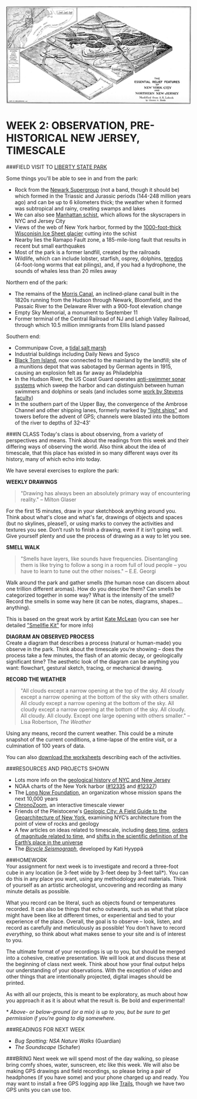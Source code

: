 ![Relief features of NYC and northern NJ](https://raw.githubusercontent.com/jeffThompson/TechnologyAndTheLandscape/master/Images/Week02/ReliefFeaturesOfNYCAndNorthernNJ.jpg)

WEEK 2: OBSERVATION, PRE-HISTORICAL NEW JERSEY, TIMESCALE
====

###FIELD VISIT TO [LIBERTY STATE PARK](https://goo.gl/maps/NcnP3q1A8yy)

Some things you'll be able to see in and from the park:  

* Rock from the [Newark Supergroup](https://en.wikipedia.org/wiki/Newark_Supergroup) (not a band, though it should be) which formed in the Triassic and Jurassic periods (144-248 million years ago) and can be up to 6 kilometers thick; the weather when it formed was subtropical and rainy, creating swamps and lakes  
* We can also see [Manhattan schist](https://en.wikipedia.org/wiki/Manhattan#Bedrock), which allows for the skyscrapers in NYC and Jersey City  
* Views of the web of New York harbor, formed by the [1000-foot-thick Wisconisin Ice Sheet glacier](https://www.nycgovparks.org/about/history/geology) cutting into the schist  
* Nearby lies the Ramapo Fault zone, a 185-mile-long fault that results in recent but small earthquakes
* Most of the park is a former landfill, created by the railroads
* Wildlife, which can include lobster, starfish, osprey, dolphins, [teredos](https://en.wikipedia.org/wiki/Teredo_(bivalve)) (4-foot-long worms that eat pilings), and, if you had a hydrophone, the sounds of whales less than 20 miles away  

Northern end of the park:

* The remains of the [Morris Canal](https://en.wikipedia.org/wiki/Morris_Canal), an inclined-plane canal built in the 1820s running from the Hudson through Newark, Bloomfield, and the Passaic River to the Delaware River with a 900-foot elevation change  
* Empty Sky Memorial, a monument to September 11  
* Former terminal of the Central Railroad of NJ and Lehigh Valley Railroad, through which 10.5 million immigrants from Ellis Island passed  

Southern end:

* Communipaw Cove, a [tidal salt marsh](https://en.wikipedia.org/wiki/Salt_marsh)  
* Industrial buildings including Daily News and Sysco  
* [Black Tom Island](http://www.njcu.edu/programs/jchistory/Pages/B_Pages/Black_Tom_Explosion.htm), now connected to the mainland by the landfill; site of a munitions depot that was sabotaged by German agents in 1915, causing an explosion felt as far away as Philadelphia  
* In the Hudson River, the US Coast Guard operates [anti-swimmer sonar systems](http://www.uscg.mil/hq/cg4/cg47/docs/FinalIAS-PEA.pdf) which sweep the harbor and can distinguish between human swimmers and dolphins or seals (and includes some [work by Stevens faculty](http://brian-borowski.com/publications/PassiveAcousticThreatDetection.pdf))  
* In the southern part of the Upper Bay, the convergence of the Ambrose Channel and other shipping lanes, formerly marked by ["light ships"](https://en.wikipedia.org/wiki/Lightvessel) and towers before the advent of GPS; channels were blasted into the bottom of the river to depths of 32–43'

###IN CLASS
Today's class is about observing, from a variety of perspectives and means. Think about the readings from this week and their differing ways of observing the world. Also think about the idea of timescale, that this place has existed in so many different ways over its history, many of which echo into today.

We have several exercises to explore the park:

**WEEKLY DRAWINGS**  
> "Drawing has always been an absolutely primary way of encountering reality." – Milton Glaser

For the first 15 minutes, draw in your sketchbook anything around you. Think about what's close and what's far, drawings of objects and spaces (but no skylines, please!), or using marks to convey the activities and textures you see. Don’t rush to finish a drawing, even if it isn’t going well. Give yourself plenty and use the process of drawing as a way to let you see.

**SMELL WALK**  
> "Smells have layers, like sounds have frequencies. Disentangling them is like trying to follow a song in a room full of loud people – you have to learn to tune out the other noises." – E.E. Georgi

Walk around the park and gather smells (the human nose can discern about one trillion different aromas). How do you describe them? Can smells be categorized together in some way? What is the intensity of the smell? Record the smells in some way here (it can be notes, diagrams, shapes... anything).

This is based on the great work by artist [Kate McLean](http://sensorymaps.com/about) (you can see her detailed ["Smellfie Kit"](http://sensorymaps.com/wordpress/wp-content/uploads/2015/10/Smellwalk_Intro_Kit_%C2%A9KateMcLean_2015.pdf) for more info)  

**DIAGRAM AN OBSERVED PROCESS**  
Create a diagram that describes a process (natural or human-made) you observe in the park. Think about the timescale you’re showing – does the process take a few minutes, the flash of an atomic decay, or geologically significant time? The aesthetic look of the diagram can be anything you want: flowchart, gestural sketch, tracing, or mechanical drawing. 

**RECORD THE WEATHER**  
> "All clouds except a narrow opening at the top of the sky. All cloudy except a narrow opening at the bottom of the sky with others smaller. All cloudy except a narrow opening at the bottom of the sky. All cloudy except a narrow opening at the bottom of the sky. All cloudy. All cloudy. All cloudy. Except one large opening with others smaller." – Lisa Robertson, *The Weather*

Using any means, record the current weather. This could be a minute snapshot of the current conditions, a time-lapse of the entire visit, or a culmination of 100 years of data.

You can also [download the worksheets](https://github.com/jeffThompson/TechnologyAndTheLandscape/blob/master/Resources/ObservationWorksheets.pdf) describing each of the activities.

###RESOURCES AND PROJECTS SHOWN  
* Lots more info on the [geological history of NYC and New Jersey](http://www.naturalhistorymag.com/picks-from-the-past/081586/geology-of-new-york-city-and-its-vicinity)
* NOAA charts of the New York harbor ([#12335](http://www.charts.noaa.gov/PDFs/12335.pdf) and [#12327](http://www.charts.noaa.gov/PDFs/12327.pdf))  
* The [Long Now Foundation](http://longnow.org/about), an organization whose mission spans the next 10,000 years  
* [ChronoZoom](http://eps.berkeley.edu/~saekow/chronozoom/launch/index.html), an interactive timescale viewer  
* Friends of the Pleistocene's [Geologic City: A Field Guide to the Geoarchitecture of New York](https://fopnews.wordpress.com/2010/08/05/geologic-city-a-field-guide-to-the-geoarchitecture-of-new-york), examining NYC’s architecture from the point of view of rocks and geology  
* A few articles on ideas related to timescale, including [deep time](https://en.wikipedia.org/wiki/Deep_time), [orders of magnitude related to time](https://en.wikipedia.org/wiki/Orders_of_magnitude_(time)), and [shifts in the scientific definition of the Earth’s place in the universe](https://en.wikipedia.org/wiki/Earth%27s_location_in_the_Universe)  
* The [*Bicycle Seismograph*](http://katihyyppa.com/bicycle-seismographs), developed by Kati Hyyppä

###HOMEWORK  
Your assignment for next week is to investigate and record a three-foot cube in any location (ie 3-feet wide by 3-feet deep by 3-feet tall*). You can do this in any place you want, using any methodology and materials. Think of yourself as an artistic archeologist, uncovering and recording as many minute details as possible.

What you record can be literal, such as objects found or temperatures recorded. It can also be things that echo outwards, such as what that place might have been like at different times, or experiential and tied to your experience of the place. Overall, the goal is to observe – look, listen, and record as carefully and meticulously as possible! You don't have to record *everything*, so think about what makes sense to your site and is of interest to you.

The ultimate format of your recordings is up to you, but should be merged into a cohesive, creative presentation. We will look at and discuss these at the beginning of class next week. Think about how your final output helps our understanding of your observations. With the exception of video and other things that are intentionally projected, digital images should be printed.

As with all our projects, this is meant to be exploratory, as much about how you approach it as it is about what the result is. Be bold and experimental!
  
\* *Above- or below-ground (or a mix) is up to you, but be sure to get permission if you’re going to dig somewhere.*

###READINGS FOR NEXT WEEK  
* *Bug Spotting: NSA Nature Walks* (Guardian)  
* *The Soundscape* (Schafer)

###BRING 
Next week we will spend most of the day walking, so please bring comfy shoes, water, sunscreen, etc like this week. We will also be making GPS drawings and field recordings, so please bring a pair of headphones (if you have some) and your phone charged up and ready. You may want to install a free GPS logging app like [Trails](https://trails.io/en), though we have two GPS units you can use too.

